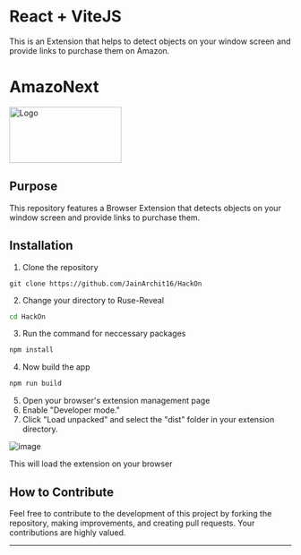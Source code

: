 # React + ViteJS

This is an Extension that helps to detect objects on your window screen and provide links to purchase them on Amazon.

# AmazoNext

<img src="https://github.com/JainArchit16/HackOn/assets/146457258/998f4bd9-6189-4897-910f-918bff888d49" alt="Logo" width="200" height="100">

## Purpose

This repository features a Browser Extension that detects objects on your window screen and provide links to purchase them.


## Installation

1. Clone the repository

```shell
git clone https://github.com/JainArchit16/HackOn
```

2. Change your directory to Ruse-Reveal

```sh
cd HackOn
```

3. Run the command for neccessary packages

```sh
npm install
```

4. Now build the app

```sh
npm run build
```

5. Open your browser's extension management page
6. Enable "Developer mode."
7. Click "Load unpacked" and select the "dist" folder in your extension directory.

![image](https://github.com/JainArchit16/HackOn/assets/146457258/5dcd5f88-95f6-49d5-bbd7-ebaf34b67416)

This will load the extension on your browser



## How to Contribute

Feel free to contribute to the development of this project by forking the repository, making improvements, and creating pull requests. Your contributions are highly valued.

---
